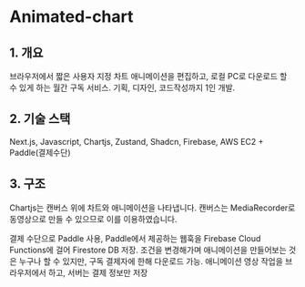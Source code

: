 # Animated-chart

## 1. 개요
브라우저에서 짧은 사용자 지정 차트 애니메이션을 편집하고, 로컬 PC로 다운로드 할 수 있게 하는 월간 구독 서비스. 기획, 디자인, 코드작성까지 1인 개발.

## 2. 기술 스택
Next.js, Javascript, Chartjs, Zustand, Shadcn, Firebase, AWS EC2 + Paddle(결제수단)

## 3. 구조
Chartjs는 캔버스 위에 차트와 애니메이션을 나타냅니다. 캔버스는 MediaRecorder로 동영상으로 만들 수 있으므로 이를 이용하였습니다.

결제 수단으로 Paddle 사용, Paddle에서 제공하는 웹훅을 Firebase Cloud Functions에 걸어 Firestore DB 저장. 조건을 변경해가며 애니메이션을 만들어보는 것은 누구나 할 수 있지만, 구독 결제자에 한해 다운로드 가능.
애니메이션 영상 작업을 브라우저에서 하고, 서버는 결제 정보만 저장